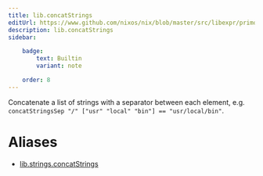```yaml
---
title: lib.concatStrings
editUrl: https://www.github.com/nixos/nix/blob/master/src/libexpr/primops.cc
description: lib.concatStrings
sidebar:

    badge:
        text: Builtin
        variant: note

    order: 8
---
```


Concatenate a list of strings with a separator between each
element, e.g. `concatStringsSep "/" ["usr" "local" "bin"] ==
"usr/local/bin"`.


# Aliases

- [lib.strings.concatStrings](/nix-doc-comments/reference/lib/strings/lib-strings-concatstrings)


